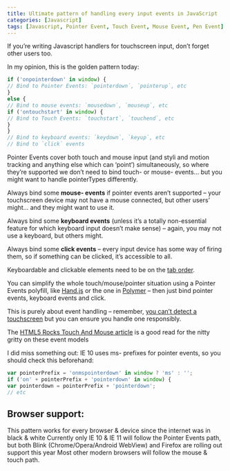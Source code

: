 ```yaml
---
title: Ultimate pattern of handling every input events in JavaScript
categories: [Javascript]
tags: [Javascript, Pointer Event, Touch Event, Mouse Event, Pen Event]
---
```


If you’re writing Javascript handlers for touchscreen input, don’t forget other users too.

In my opinion, this is the golden pattern today:

``` javascript
if ('onpointerdown' in window) {
// Bind to Pointer Events: `pointerdown`, `pointerup`, etc
}
else {
// Bind to mouse events: `mousedown`, `mouseup`, etc
if ('ontouchstart' in window) {
// Bind to Touch Events: `touchstart`, `touchend`, etc
}
}
// Bind to keyboard events: `keydown`, `keyup`, etc
// Bind to `click` events
```
 
Pointer Events cover both touch and mouse input (and styli and motion tracking and anything else which can ‘point’) simultaneously,
so where they’re supported we don’t need to bind touch- or mouse- events… but you might want to handle pointerTypes differently.

Always bind some **mouse- events** if pointer events aren’t supported – your touchscreen device may not have a mouse connected,
but other users’ might… and they might want to use it.

Always bind some **keyboard events** (unless it’s a totally non-essential feature for which keyboard input doesn’t make sense) – again,
you may not use a keyboard, but others might.

Always bind some **click events** – every input device has some way of firing them, so if something can be clicked, it’s accessible to all.

Keyboardable and clickable elements need to be on the [tab order](https://developer.mozilla.org/en-US/docs/Web/Accessibility/Keyboard-navigable_JavaScript_widgets).

You can simplify the whole touch/mouse/pointer situation using a Pointer Events polyfill, like [Hand.js](http://handjs.codeplex.com/)
or the one in [Polymer](http://www.polymer-project.org/platform/pointer-events.html) – then just bind pointer events, keyboard events and click.

This is purely about event handling – remember, [you can’t detect a touchscreen](http://www.stucox.com/blog/you-cant-detect-a-touchscreen/) 
but you can ensure you handle one responsibly.

The [HTML5 Rocks Touch And Mouse article](http://www.html5rocks.com/en/mobile/touchandmouse/) is a good read for the nitty gritty on these event models

I did miss something out: IE 10 uses ms- prefixes for pointer events, so you should check this beforehand:

``` javascript
var pointerPrefix = 'onmspointerdown' in window ? 'ms' : '';
if ('on' + pointerPrefix + 'pointerdown' in window) {
var pointerdown = pointerPrefix + 'pointerdown';
// etc
```
 

## Browser support:

This pattern works for every browser & device since the internet was in black & white
Currently only IE 10 & IE 11 will follow the Pointer Events path, but both Blink (Chrome/Opera/Android WebView) and Firefox are rolling out support this year
Most other modern browsers will follow the mouse & touch path.